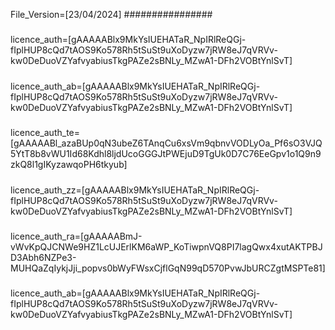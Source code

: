 File_Version=[23/04/2024]
################
#####
licence_auth=[gAAAAABlx9MkYsIUEHATaR_NpIRlReQGj-fIplHUP8cQd7tAOS9Ko578Rh5tSuSt9uXoDyzw7jRW8eJ7qVRVv-kw0DeDuoVZYafvyabiusTkgPAZe2sBNLy_MZwA1-DFh2VOBtYnlSvT]
#####
licence_auth_ab=[gAAAAABlx9MkYsIUEHATaR_NpIRlReQGj-fIplHUP8cQd7tAOS9Ko578Rh5tSuSt9uXoDyzw7jRW8eJ7qVRVv-kw0DeDuoVZYafvyabiusTkgPAZe2sBNLy_MZwA1-DFh2VOBtYnlSvT]
#####
licence_auth_te=[gAAAAABl_azaBUp0qN3ubeZ6TAnqCu6xsVm9qbnvVODLyOa_Pf6sO3VJQ5YtT8b8vWU1Id68Kdhl8ljdUcoGGGJtPWEjuD9TgUk0D7C76EeGpv1o1Q9n9zkQ8l1gIKyzawqoPH6tkyub]
#####
licence_auth_zz=[gAAAAABlx9MkYsIUEHATaR_NpIRlReQGj-fIplHUP8cQd7tAOS9Ko578Rh5tSuSt9uXoDyzw7jRW8eJ7qVRVv-kw0DeDuoVZYafvyabiusTkgPAZe2sBNLy_MZwA1-DFh2VOBtYnlSvT]
#####
licence_auth_ra=[gAAAAABmJ-vWvKpQJCNWe9HZ1LcUJErlKM6aWP_KoTiwpnVQ8PI7lagQwx4xutAKTPBJD3Abh6NZPe3-MUHQaZqIykjJji_popvs0bWyFWsxCjflGqN99qD570PvwJbURCZgtMSPTe81]
#####
licence_auth_ab=[gAAAAABlx9MkYsIUEHATaR_NpIRlReQGj-fIplHUP8cQd7tAOS9Ko578Rh5tSuSt9uXoDyzw7jRW8eJ7qVRVv-kw0DeDuoVZYafvyabiusTkgPAZe2sBNLy_MZwA1-DFh2VOBtYnlSvT]


